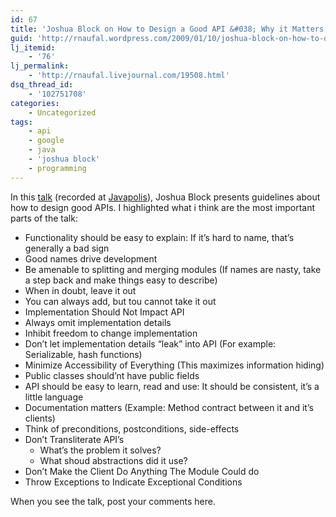 ```yaml
---
id: 67
title: 'Joshua Block on How to Design a Good API &#038; Why it Matters'
guid: 'http://rnaufal.wordpress.com/2009/01/10/joshua-block-on-how-to-design-a-good-api-why-it-matters/'
lj_itemid:
    - '76'
lj_permalink:
    - 'http://rnaufal.livejournal.com/19508.html'
dsq_thread_id:
    - '102751708'
categories:
    - Uncategorized
tags:
    - api
    - google
    - java
    - 'joshua block'
    - programming
---
```


In this [talk](http://www.infoq.com/presentations/effective-api-design) (recorded at [Javapolis](http://www.javapolis.com/confluence/display/JP08/Home)), Joshua Block presents guidelines about how to design good APIs. I highlighted what i think are the most important parts of the talk:

- Functionality should be easy to explain: If it’s hard to name, that’s generally a bad sign
- Good names drive development
- Be amenable to splitting and merging modules (If names are nasty, take a step back and make things easy to describe)
- When in doubt, leave it out
- You can always add, but tou cannot take it out
- Implementation Should Not Impact API
- Always omit implementation details
- Inhibit freedom to change implementation
- Don’t let implementation details “leak” into API (For example: Serializable, hash functions)
- Minimize Accessibility of Everything (This maximizes information hiding)
- Public classes should’nt have public fields
- API should be easy to learn, read and use: It should be consistent, it’s a little language
- Documentation matters (Example: Method contract between it and it’s clients)
- Think of preconditions, postconditions, side-effects
- Don’t Transliterate API’s 
    - What’s the problem it solves?
    - What shoud abstractions did it use?
- Don’t Make the Client Do Anything The Module Could do
- Throw Exceptions to Indicate Exceptional Conditions

When you see the talk, post your comments here.